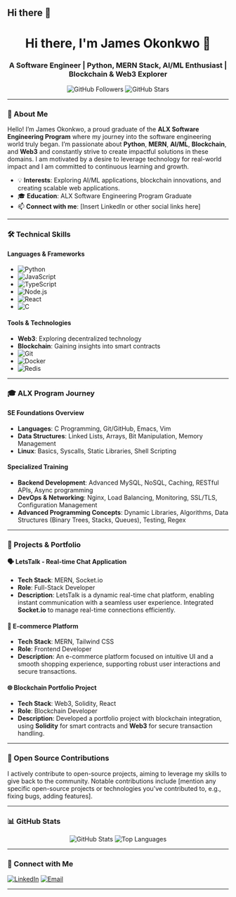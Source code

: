 ## Hi there 👋

<!--
**james-eo/james-eo** is a ✨ _special_ ✨ repository because its `README.md` (this file) appears on your GitHub profile.

Here are some ideas to get you started:

- 🔭 I’m currently working on ...
- 🌱 I’m currently learning ...
- 👯 I’m looking to collaborate on ...
- 🤔 I’m looking for help with ...
- 💬 Ask me about ...
- 📫 How to reach me: ...
- 😄 Pronouns: ...
- ⚡ Fun fact: ...
-->

<h1 align="center">Hi there, I'm James Okonkwo 👋</h1>
<h3 align="center">A Software Engineer | Python, MERN Stack, AI/ML Enthusiast | Blockchain & Web3 Explorer</h3>

<p align="center">
  <img src="https://img.shields.io/github/followers/yourusername?label=Followers&style=social" alt="GitHub Followers" />
  <img src="https://img.shields.io/github/stars/yourusername?label=Stars&style=social" alt="GitHub Stars" />
</p>

---

### 🌟 About Me

Hello! I’m James Okonkwo, a proud graduate of the **ALX Software Engineering Program** where my journey into the software engineering world truly began. I’m passionate about **Python**, **MERN**, **AI/ML**, **Blockchain**, and **Web3** and constantly strive to create impactful solutions in these domains. I am motivated by a desire to leverage technology for real-world impact and I am committed to continuous learning and growth.

- 💡 **Interests**: Exploring AI/ML applications, blockchain innovations, and creating scalable web applications.
- 🎓 **Education**: ALX Software Engineering Program Graduate
- 📫 **Connect with me**: [Insert LinkedIn or other social links here]

---

### 🛠️ Technical Skills

#### **Languages & Frameworks**
- ![Python](https://img.shields.io/badge/Python-3776AB?style=for-the-badge&logo=python&logoColor=white)
- ![JavaScript](https://img.shields.io/badge/JavaScript-F7DF1E?style=for-the-badge&logo=javascript&logoColor=black)
- ![TypeScript](https://img.shields.io/badge/TypeScript-007ACC?style=for-the-badge&logo=typescript&logoColor=white)
- ![Node.js](https://img.shields.io/badge/Node.js-339933?style=for-the-badge&logo=nodedotjs&logoColor=white)
- ![React](https://img.shields.io/badge/React-20232A?style=for-the-badge&logo=react&logoColor=61DAFB)
- ![C](https://img.shields.io/badge/C-00599C?style=for-the-badge&logo=c&logoColor=white)

#### **Tools & Technologies**
- **Web3**: Exploring decentralized technology
- **Blockchain**: Gaining insights into smart contracts
- ![Git](https://img.shields.io/badge/Git-F05032?style=for-the-badge&logo=git&logoColor=white)
- ![Docker](https://img.shields.io/badge/Docker-2496ED?style=for-the-badge&logo=docker&logoColor=white)
- ![Redis](https://img.shields.io/badge/Redis-DC382D?style=for-the-badge&logo=redis&logoColor=white)

---

### 🎓 ALX Program Journey

#### **SE Foundations Overview**
- **Languages**: C Programming, Git/GitHub, Emacs, Vim
- **Data Structures**: Linked Lists, Arrays, Bit Manipulation, Memory Management
- **Linux**: Basics, Syscalls, Static Libraries, Shell Scripting

#### **Specialized Training**
- **Backend Development**: Advanced MySQL, NoSQL, Caching, RESTful APIs, Async programming
- **DevOps & Networking**: Nginx, Load Balancing, Monitoring, SSL/TLS, Configuration Management
- **Advanced Programming Concepts**: Dynamic Libraries, Algorithms, Data Structures (Binary Trees, Stacks, Queues), Testing, Regex

---

### 💼 Projects & Portfolio

#### 🗣️ **LetsTalk - Real-time Chat Application**
- **Tech Stack**: MERN, Socket.io
- **Role**: Full-Stack Developer
- **Description**: LetsTalk is a dynamic real-time chat platform, enabling instant communication with a seamless user experience. Integrated **Socket.io** to manage real-time connections efficiently.

#### 🛒 **E-commerce Platform**
- **Tech Stack**: MERN, Tailwind CSS
- **Role**: Frontend Developer
- **Description**: An e-commerce platform focused on intuitive UI and a smooth shopping experience, supporting robust user interactions and secure transactions.

#### 🌐 **Blockchain Portfolio Project**
- **Tech Stack**: Web3, Solidity, React
- **Role**: Blockchain Developer
- **Description**: Developed a portfolio project with blockchain integration, using **Solidity** for smart contracts and **Web3** for secure transaction handling.

---

### 🌱 Open Source Contributions

I actively contribute to open-source projects, aiming to leverage my skills to give back to the community. Notable contributions include [mention any specific open-source projects or technologies you've contributed to, e.g., fixing bugs, adding features].

---

### 📊 GitHub Stats

<p align="center">
  <img src="https://github-readme-stats.vercel.app/api?username=yourusername&show_icons=true&theme=radical" alt="GitHub Stats" />
  <img src="https://github-readme-stats.vercel.app/api/top-langs/?username=yourusername&layout=compact&theme=radical" alt="Top Languages" />
</p>

---

### 🤝 Connect with Me

<p align="left">
  <a href="https://linkedin.com/in/yourprofile" target="_blank"><img src="https://img.shields.io/badge/LinkedIn-0077B5?style=for-the-badge&logo=linkedin&logoColor=white" alt="LinkedIn" /></a>
  <a href="mailto:youremail@example.com" target="_blank"><img src="https://img.shields.io/badge/Email-D14836?style=for-the-badge&logo=gmail&logoColor=white" alt="Email" /></a>
</p>

---
